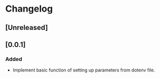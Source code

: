 <!-- Keep a Changelog guide -> https://keepachangelog.com -->

# Changelog

## [Unreleased]
## [0.0.1]
### Added
- Implement basic function of setting up parameters from dotenv file.

